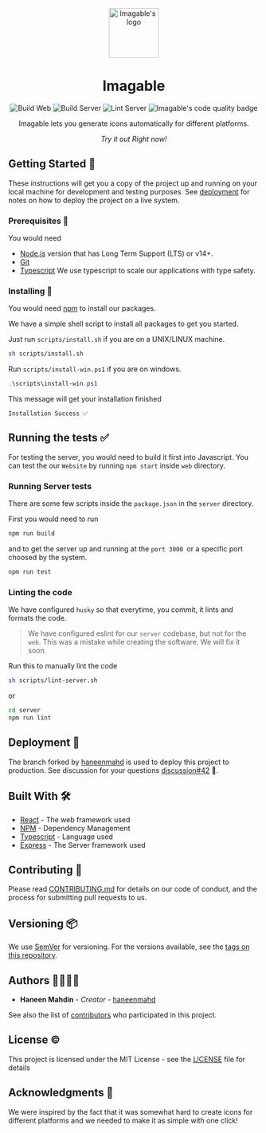 <div align="center">
    <img height="100px" src="https://github.com/imagable/imagable/blob/main/resources/logo.png" alt="Imagable's logo" />
    <h1>Imagable</h1>
    <img src="https://github.com/imagable/imagable/actions/workflows/build-web.yml/badge.svg" alt="Build Web" />
    <img src="https://github.com/imagable/imagable/actions/workflows/build-server.yml/badge.svg" alt="Build Server" />
    <img src="https://github.com/imagable/imagable/actions/workflows/lint-server.yml/badge.svg" alt="Lint Server" />
    <img src="https://www.codefactor.io/repository/github/imagable/imagable/badge" alt="Imagable's code quality badge" />
    <p>Imagable lets you generate icons automatically for different platforms.</p>
    <i>Try it out Right now!</i>
</div>

## Getting Started 🤘

These instructions will get you a copy of the project up and running on your local machine for development and testing purposes. See [deployment](https://github.com/imagable/imagable#deployment-) for notes on how to deploy the project on a live system.

### Prerequisites 👀

You would need

- [Node.js](https://nodejs.org) version that has Long Term Support (LTS) or v14+.
- [Git](https://git-scm.org)
- [Typescript](https://typescript.org) We use typescript to scale our applications with type safety.

### Installing 🚀

You would need [npm](https://npmjs.org) to install our packages.

We have a simple shell script to install all packages to get you started.

Just run `scripts/install.sh` if you are on a UNIX/LINUX machine.

```sh
sh scripts/install.sh
```

Run `scripts/install-win.ps1` if you are on windows.

```ps1
.\scripts\install-win.ps1
```

This message will get your installation finished

```
Installation Success ✅
```

## Running the tests ✅

For testing the server, you would need to build it first into Javascript. You can test the our `Website` by running `npm start` inside `web` directory.

### Running Server tests

There are some few scripts inside the `package.json` in the `server` directory.

First you would need to run

```sh
npm run build
```

and to get the server up and running at the `port 3000 `or a specific port choosed by the system.

```sh
npm run test
```

### Linting the code

We have configured `husky` so that everytime, you commit, it lints and formats the code.

> We have configured eslint for our `server` codebase, but not for the `web`. This was a mistake while creating the software. We will fix it soon.

Run this to manually lint the code

```sh
sh scripts/lint-server.sh
```

or

```sh
cd server
npm run lint
```

## Deployment 🔨

The branch forked by [haneenmahd](https://github.com/haneenmahd/imagable/tree/master) is used to deploy this project to production. See discussion for your questions [discussion#42](https://github.com/imagable/imagable/discussions/42) 💬.

## Built With 🛠

- [React](https://reactjs.org) - The web framework used
- [NPM](https://npmjs.org) - Dependency Management
- [Typescript](https://typescript.org) - Language used
- [Express](https://expressjs.org) - The Server framework used

## Contributing 👋

Please read [CONTRIBUTING.md](https://github.com/imagable/imagable/blob/main/CONTRIBUTING.md) for details on our code of conduct, and the process for submitting pull requests to us.

## Versioning 📦

We use [SemVer](http://semver.org/) for versioning. For the versions available, see the [tags on this repository](https://github.com/your/project/tags).

## Authors 🧑‍💻👩‍💻

- **Haneen Mahdin** - _Creator_ - [haneenmahd](https://github.com/haneenmahd)

See also the list of [contributors](https://github.com/imagable/imagable/blob/main/AUTHORS) who participated in this project.

## License ©

This project is licensed under the MIT License - see the [LICENSE](https://github.com/imagable/imagable/blob/main/LICENSE) file for details

## Acknowledgments 🔖

We were inspired by the fact that it was somewhat hard to create icons for different platforms and we needed to make it as simple with one click!
